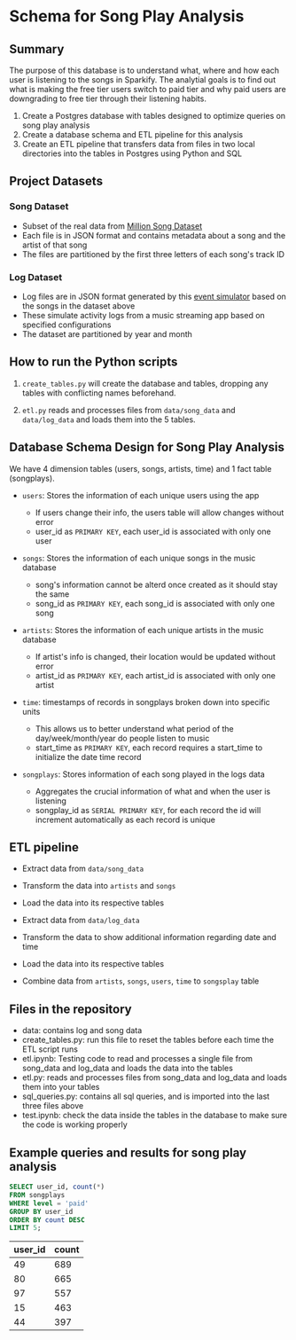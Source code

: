 # Schema for Song Play Analysis

## Summary
The purpose of this database is to understand what, where and how each user is listening to the songs in Sparkify. The analytial goals is to find out what is making the free tier users switch to paid tier and why paid users are downgrading to free tier through their listening habits.

1. Create a Postgres database with tables designed to optimize queries on song play analysis
1. Create a database schema and ETL pipeline for this analysis
1. Create an ETL pipeline that transfers data from files in two local directories into the tables in Postgres using Python and SQL

## Project Datasets
### Song Dataset
- Subset of the real data from [Million Song Dataset](https://labrosa.ee.columbia.edu/millionsong/)
- Each file is in JSON format and contains metadata about a song and the artist of that song
- The files are partitioned by the first three letters of each song's track ID

### Log Dataset
- Log files are in JSON format generated by this [event simulator](https://github.com/Interana/eventsim) based on the songs in the dataset above
- These simulate activity logs from a music streaming app based on specified configurations
- The dataset are partitioned by year and month

## How to run the Python scripts
1. `create_tables.py` will create the database and tables, dropping any tables with conflicting names beforehand.

1. `etl.py` reads and processes files from `data/song_data` and `data/log_data` and loads them into the 5 tables.

## Database Schema Design for Song Play Analysis
We have 4 dimension tables (users, songs, artists, time) and 1 fact table (songplays).

- `users`: Stores the information of each unique users using the app
  - If users change their info, the users table will allow changes without error
  - user_id as `PRIMARY KEY`, each user_id is associated with only one user
- `songs`: Stores the information of each unique songs in the music database
  - song's information cannot be alterd once created as it should stay the same
  - song_id as `PRIMARY KEY`, each song_id is associated with only one song
- `artists`: Stores the information of each unique artists in the music database
  - If artist's info is changed, their location would be updated without error
  - artist_id as `PRIMARY KEY`, each artist_id is associated with only one artist
- `time`: timestamps of records in songplays broken down into specific units
  - This allows us to better understand what period of the day/week/month/year do people listen to music
  - start_time as `PRIMARY KEY`, each record requires a start_time to initialize the date time record
  
- `songplays`: Stores information of each song played in the logs data
  - Aggregates the crucial information of what and when the user is listening
  - songplay_id as `SERIAL PRIMARY KEY`, for each record the id will increment automatically as each record is unique

## ETL pipeline
- Extract data from `data/song_data`
- Transform the data into `artists` and `songs`
- Load the data into its respective tables

- Extract data from `data/log_data`
- Transform the data to show additional information regarding date and time
- Load the data into its respective tables

- Combine data from `artists`, `songs`, `users`, `time` to `songsplay` table 

## Files in the repository
- data: contains log and song data
- create_tables.py: run this file to reset the tables before each time the ETL script runs
- etl.ipynb: Testing code to read and processes a single file from song_data and log_data and loads the data into the tables
- etl.py: reads and processes files from song_data and log_data and loads them into your tables
- sql_queries.py: contains all sql queries, and is imported into the last three files above
- test.ipynb: check the data inside the tables in the database to make sure the code is working properly

## Example queries and results for song play analysis

```SQL
SELECT user_id, count(*) 
FROM songplays 
WHERE level = 'paid' 
GROUP BY user_id 
ORDER BY count DESC 
LIMIT 5;
```

| user_id | count |
|---------|-------|
| 49      | 689   |
| 80      | 665   |
| 97      | 557   |
| 15      | 463   |
| 44      | 397   |
